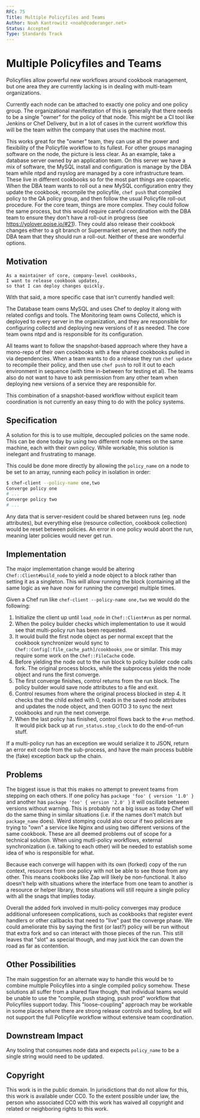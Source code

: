 ```yaml
---
RFC: 75
Title: Multiple Policyfiles and Teams
Author: Noah Kantrowitz <noah@coderanger.net>
Status: Accepted
Type: Standards Track
---
```


# Multiple Policyfiles and Teams

Policyfiles allow powerful new workflows around cookbook management, but one
area they are currently lacking is in dealing with multi-team organizations.

Currently each node can be attached to exactly one policy and one policy group.
The organizational manifestation of this is generally that there needs to be a
single "owner" for the policy of that node. This might be a CI tool like Jenkins
or Chef Delivery, but in a lot of cases in the current workflow this will be the
team within the company that uses the machine most.

This works great for the "owner" team, they can use all the power and
flexibility of the Policyfile workflow to its fullest. For other groups
managing software on the node, the picture is less clear. As an example, take a
database server owned by an application team. On this server we have a mix of
software, the MySQL install and configuration is manage by the DBA team while
ntpd and rsyslog are managed by a core infrastructure team. These live in
different cookbooks so for the most part things are copacetic. When the DBA
team wants to roll out a new MySQL configuration entry they update the cookbook,
recompile the policyfile, `chef push` that compiled policy to the QA policy
group, and then follow the usual Policyfile roll-out procedure. For the core
team, things are more complex. They could follow the same process, but this
would require careful coordination with the DBA team to ensure they don't have
a roll-out in progress (see https://yolover.poise.io/#21). They could also
release their cookbook changes either to a git branch or Supermarket server,
and then notify the DBA team that they should run a roll-out. Neither of these
are wonderful options.

## Motivation

    As a maintainer of core, company-level cookbooks,
    I want to release cookbook updates,
    so that I can deploy changes quickly.

With that said, a more specific case that isn't currently handled well:

The Database team owns MySQL and uses Chef to deploy it along with related configs
and tools. The Monitoring team owns Collectd, which is deployed to every server
in the organization, and they are responsible for configuring collectd and deploying
new versions of it as needed. The core team owns ntpd and is responsible for its
configuration.

All teams want to follow the snapshot-based approach where they have a mono-repo
of their own cookbooks with a few shared cookbooks pulled in via dependencies.
When a team wants to do a release they run `chef update` to recompile their
policy, and then use `chef push` to roll it out to each environment in sequence
(with time in-between for testing et al). The teams also do not want to have to
ask permission from any other team when deploying new versions of a service they
are responsible for.

This combination of a snapshot-based workflow without explicit team coordination
is not currently an easy thing to do with the policy systems.

## Specification

A solution for this is to use multiple, decoupled policies on the same node.
This can be done today by using two different node names on the same machine,
each with their own policy. While workable, this solution is inelegant and
frustrating to manage.

This could be done more directly by allowing the `policy_name` on a node to be
set to an array, running each policy in isolation in order:

```bash
$ chef-client --policy-name one,two
Converge policy one
# ...
Converge policy two
# ...
```

Any data that is server-resident could be shared between runs (eg. node
attributes), but everything else (resource collection, cookbook collection)
would be reset between policies. An error in one policy would abort the run,
meaning later policies would never get run.

## Implementation

The major implementation change would be altering `Chef::Client#build_node` to
yield a node object to a block rather than setting it as a singleton. This
will allow running the block (containing all the same logic as we have now for
running the converge) multiple times.

Given a Chef run like `chef-client --policy-name one,two` we would do the
following:

1. Initialize the client up until `load_node` in `Chef::Client#run` as per normal.
2. When the policy builder checks which implementation to use it would see that
   multi-policy run has been requested.
3. It would build the first node object as per normal except that the cookbook
   synchronizer would sync to `Chef::Config[:file_cache_path]/cookbooks_one` or
   similar. This may require some work on the `Chef::FileCache` code.
4. Before yielding the node out to the run block to policy builder code calls
   fork. The original process blocks, while the subprocess yields the node object
   and runs the first converge.
5. The first converge finishes, control returns from the run block. The policy
   builder would save node attributes to a file and exit.
6. Control resumes from where the original process blocked in step 4. It checks
   that the child exited with 0, reads in the saved node attributes and updates
   the node object, and then GOTO 3 to sync the next cookbooks and run the next
   converge.
7. When the last policy has finished, control flows back to the `#run` method.
   It would pick back up at `run_status.stop_clock` to do the end-of-run stuff.

If a multi-policy run has an exception we would serialize it to JSON, return
an error exit code from the sub-process, and have the main process bubble the
(fake) exception back up the chain.

## Problems

The biggest issue is that this makes no attempt to prevent teams from stepping
on each others. If one policy has `package 'foo' { version '1.0' }` and another
has `package 'foo' { version '2.0' }` it will oscillate between versions without
warning. This is probably not a big issue as today Chef will do the same thing
in similar situations (i.e. if the names don't match but `package_name` does).
Weird stomping could also occur if two policies are trying to "own" a service
like Nginx and using two different versions of the same cookbook. These are all
deemed problems out of scope for a technical solution. When using mutli-policy
workflows, external synchronization (i.e. talking to each other) will be needed
to establish some idea of who is responsible for what.

Because each converge will happen with its own (forked) copy of the run context,
resources from one policy with not be able to see those from any other. This
means cookbooks like Zap will likely be non-functional. It also doesn't help
with situations where the interface from one team to another is a resource or
helper library, those situations will still require a single policy with all
the snags that implies today.

Overall the added fork involved in multi-policy converges may produce additional
unforeseen complications, such as cookbooks that register event handlers or other
callbacks that need to "live" past the converge phase. We could ameliorate this
by saying the first (or last?) policy will be run without that extra fork and
so can interact with those pieces of the run. This still leaves that "slot" as
special though, and may just kick the can down the road as far as contention.

## Other Possibilities

The main suggestion for an alternate way to handle this would be to combine
multiple Policyfiles into a single compiled policy somehow. These solutions all
suffer from a shared flaw though, that individual teams would be unable to use
the "compile, push staging, push prod" workflow that Policyfiles support today.
This "loose-coupling" approach may be workable in some places where there are
strong release controls and tooling, but will not support the full Policyfile
workflow without extensive team coordination.

## Downstream Impact

Any tooling that consumes node data and expects `policy_name` to be a single
string would need to be updated.

## Copyright

This work is in the public domain. In jurisdictions that do not allow for this,
this work is available under CC0. To the extent possible under law, the person
who associated CC0 with this work has waived all copyright and related or
neighboring rights to this work.
